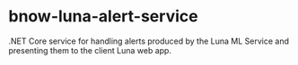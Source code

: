 # bnow-luna-alert-service
.NET Core service for handling alerts produced by the Luna ML Service and presenting them to the client Luna web app.